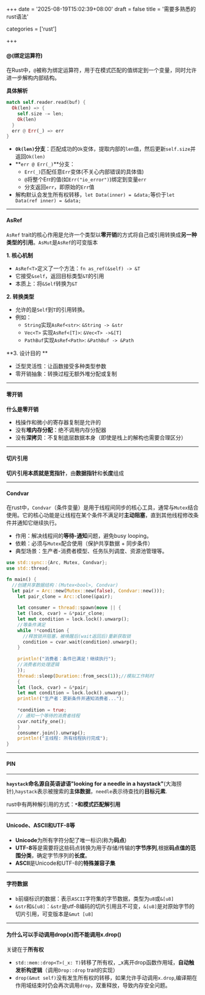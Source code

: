 +++
date = '2025-08-19T15:02:39+08:00'
draft = false
title = '需要多熟悉的rust语法'

categories = ['rust']

+++

#### @(绑定运算符)

在Rust中，`@`被称为绑定运算符，用于在模式匹配的值绑定到一个变量，同时允许进一步解构内部结构。

**具体解析**

```rust
match self.reader.read(buf) {
  Ok(len) => {
    self.size -= len;
    Ok(len)
  }
  err @ Err(_) => err
}
```

* **`Ok(len)`分支**：匹配成功的`Ok`变体，提取内部的`len`值，然后更新`self.size`并返回`Ok(len)`
* **`err @ Err(_)`**分支：
  * `Err(_)`匹配任意`Err`变体(不关心内部错误的具体值)
  * `@`将整个Err的值(如`Err("io_error")`)绑定到变量`err`
  * 分支返回`err`，即原始的`Err`值
* 解构默认会发生所有权转移，`let Data(inner) = &data;`等价于`let Data(ref inner) = &data;`

------------

#### AsRef

`AsRef` trait的核心作用是允许一个类型以**零开销**的方式将自己或引用转换成**另一种类型的引用**。`AsMut`是`AsRef`的可变版本

**1. 核心机制**

* `AsRef<T>`定义了一个方法：`fn as_ref(&self) -> &T`
* 它接受`&self`，返回目标类型`&T`的引用
* 本质上：将`&Self`转换为`&T`

**2. 转换类型**

* 允许的是`Self`到`T`的引用转换。
* 例如：
  * `String`实现`AsRef<str>`: `&String -> &str`
  * `Vec<T>` 实现`AsRef<[T]>`: `&Vec<T> ->&[T]`
  * `PathBuf`实现`AsRef<Path>`: `&PathBuf -> &Path`

**3. 设计目的 **

* 泛型灵活性：让函数接受多种类型参数
* 零开销抽象：转换过程无额外堆分配或复制

------------

#### 零开销

**什么是零开销**

* 栈操作和微小的寄存器复制是允许的
* 没有**堆内存分配**：绝不调用内存分配器
* 没有**深拷贝**：不复制底层数据本身（即使是栈上的解构也需要合理区分）

-------

#### 切片引用

**切片引用本质就是宽指针**，由**数据指针**和**长度**组成

---------

#### Condvar

在rust中，`Condvar`（条件变量）是用于线程间同步的核心工具，通常与`Mutex`结合使用。它的核心功能是让线程在某个条件不满足时**主动阻塞**，直到其他线程修改条件并通知它继续执行。

* 作用：解决线程间的**等待-通知**问题，避免busy looping。
* 依赖：必须与`Mutex`配合使用（保护共享数据 + 同步条件）
* 典型场景：生产者-消费者模型、任务队列调度、资源池管理等。

```rust
use std::sync::{Arc, Mutex, Condvar};
use std::thread;

fn main() {
  //创建共享数据结构：(Mutex<bool>, Condvar)
  let pair = Arc::new(Mutex::new(false), Condvar::new()));
	let pair_clone = Arc::clone(&pair);
	
	let consumer = thread::spawn(move || {
    let (lock, cvar) = &*pair_clone;
    let mut condition = lock.lock().unwarp();
    //等条件满足
    while !*condition {
      //释放锁并阻塞，被唤醒后(wait返回后)重新获取锁
      condition = cvar.wait(condition).unwarp();
    }
    
    println!("消费者：条件已满足！继续执行");
    //消费者的处理逻辑
	});
	thread::sleep(Duration::from_secs(1));//模拟工作耗时
	{
  	let (lock, cvar) = &*pair;
    let mut condition = lock.lock().unwarp();
    println!("生产者：更新条件并通知消费者...");
    
    *condition = true;
    // 通知一个等待的消费者线程
    cvar.notify_one();
	}
	consumer.join().unwrap();
	println!("主线程: 所有线程执行完成");
}
```

------------

#### PIN

---------------

**`haystack`**命名源自英语谚语**"looking for a needle in a haystack"**(大海捞针),`haystack`表示被搜索的**主体数据**，`needle`表示待查找的**目标元素**.

rust中有两种解引用的方式：**`*`**和**模式匹配解引用**

---------------

#### Unicode、ASCII和UTF-8等

* **Unicode**为所有字符分配了唯一标识(称为**码点**)
* **UTF-8**等是需要将这些码点转换为用于存储/传输的**字节序列**,根据**码点值的范围分类**，确定字节序列的**长度**。
* **ASCII**是Unicode和UTF-8的**特殊兼容子集**

-------------------

#### 字符数据

* `b`前缀标识的数据：表示`ASCII`字符集的字节数据，类型为`u8`或`&[u8]`
* `&str`和`&[u8]`：`&str`是utf-8编码的切片引用且不可变，`&[u8]`是对原始字节的切片引用，可变版本是`&mut [u8]`

-----------

#### 为什么可以手动调用drop(x)而不能调用x.drop()

关键在于**所有权**

* `std::mem::drop<T>(_x: T)`转移了所有权，_x离开drop函数作用域，**自动触发析构逻辑**（调用`Drop::drop` trait的实现）
* `drop(&mut self)`没有发生所有权的转移，如果允许手动调用`x.drop`,编译期在作用域结束时仍会再次调用`drop`，双重释放，导致内存安全问题。
